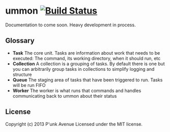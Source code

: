 # ummon [![Build Status](https://secure.travis-ci.org/punkave/ummon.png?branch=master)](http://travis-ci.org/punkave/ummon)

Documentation to come soon. Heavy development in process.

## Glossary

* **Task** The core unit. Tasks are information about work that needs to be executed: The command, its working directory, when it should run, etc
* **Collection** A collection is a grouping of tasks. By default there is one but you can arbitrarily group tasks in collections to simplify logging and structure
* **Queue** The staging area of tasks that have been triggered to run. Tasks will be run FIFO
* **Worker** The worker is what runs that commands and handles communicating back to ummon about their status

## License
Copyright (c) 2013 P'unk Avenue
Licensed under the MIT license.
